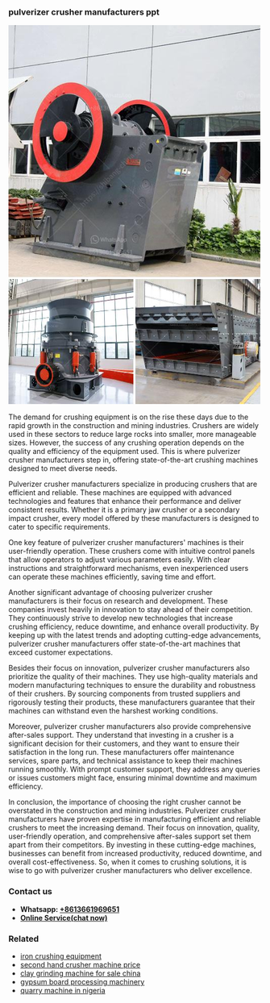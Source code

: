 <h3>pulverizer crusher manufacturers ppt</h3><img src='1708587216.jpg' alt=''><p>The demand for crushing equipment is on the rise these days due to the rapid growth in the construction and mining industries. Crushers are widely used in these sectors to reduce large rocks into smaller, more manageable sizes. However, the success of any crushing operation depends on the quality and efficiency of the equipment used. This is where pulverizer crusher manufacturers step in, offering state-of-the-art crushing machines designed to meet diverse needs.</p><p>Pulverizer crusher manufacturers specialize in producing crushers that are efficient and reliable. These machines are equipped with advanced technologies and features that enhance their performance and deliver consistent results. Whether it is a primary jaw crusher or a secondary impact crusher, every model offered by these manufacturers is designed to cater to specific requirements.</p><p>One key feature of pulverizer crusher manufacturers' machines is their user-friendly operation. These crushers come with intuitive control panels that allow operators to adjust various parameters easily. With clear instructions and straightforward mechanisms, even inexperienced users can operate these machines efficiently, saving time and effort.</p><p>Another significant advantage of choosing pulverizer crusher manufacturers is their focus on research and development. These companies invest heavily in innovation to stay ahead of their competition. They continuously strive to develop new technologies that increase crushing efficiency, reduce downtime, and enhance overall productivity. By keeping up with the latest trends and adopting cutting-edge advancements, pulverizer crusher manufacturers offer state-of-the-art machines that exceed customer expectations.</p><p>Besides their focus on innovation, pulverizer crusher manufacturers also prioritize the quality of their machines. They use high-quality materials and modern manufacturing techniques to ensure the durability and robustness of their crushers. By sourcing components from trusted suppliers and rigorously testing their products, these manufacturers guarantee that their machines can withstand even the harshest working conditions.</p><p>Moreover, pulverizer crusher manufacturers also provide comprehensive after-sales support. They understand that investing in a crusher is a significant decision for their customers, and they want to ensure their satisfaction in the long run. These manufacturers offer maintenance services, spare parts, and technical assistance to keep their machines running smoothly. With prompt customer support, they address any queries or issues customers might face, ensuring minimal downtime and maximum efficiency.</p><p>In conclusion, the importance of choosing the right crusher cannot be overstated in the construction and mining industries. Pulverizer crusher manufacturers have proven expertise in manufacturing efficient and reliable crushers to meet the increasing demand. Their focus on innovation, quality, user-friendly operation, and comprehensive after-sales support set them apart from their competitors. By investing in these cutting-edge machines, businesses can benefit from increased productivity, reduced downtime, and overall cost-effectiveness. So, when it comes to crushing solutions, it is wise to go with pulverizer crusher manufacturers who deliver excellence.</p><h3>Contact us</h3><ul><li><strong>Whatsapp:&nbsp;<a href="https://wa.me/8613661969651">+8613661969651</a></strong></li><li><a href="https://swt.shibang-china.com/?git&amp;zhl&amp;pulverizer crusher manufacturers ppt"><strong>Online Service(chat now)</strong></a></li></ul><h3>Related</h3><ul><li><a href='iron crushing equipment.md'>iron crushing equipment</a></li><li><a href='second hand crusher machine price.md'>second hand crusher machine price</a></li><li><a href='clay grinding machine for sale china.md'>clay grinding machine for sale china</a></li><li><a href='gypsum board processing machinery.md'>gypsum board processing machinery</a></li><li><a href='quarry machine in nigeria.md'>quarry machine in nigeria</a></li></ul>